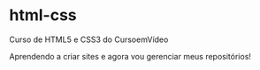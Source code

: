 # html-css
 Curso de HTML5 e CSS3 do CursoemVídeo

 Aprendendo a criar sites e agora vou gerenciar meus repositórios!

